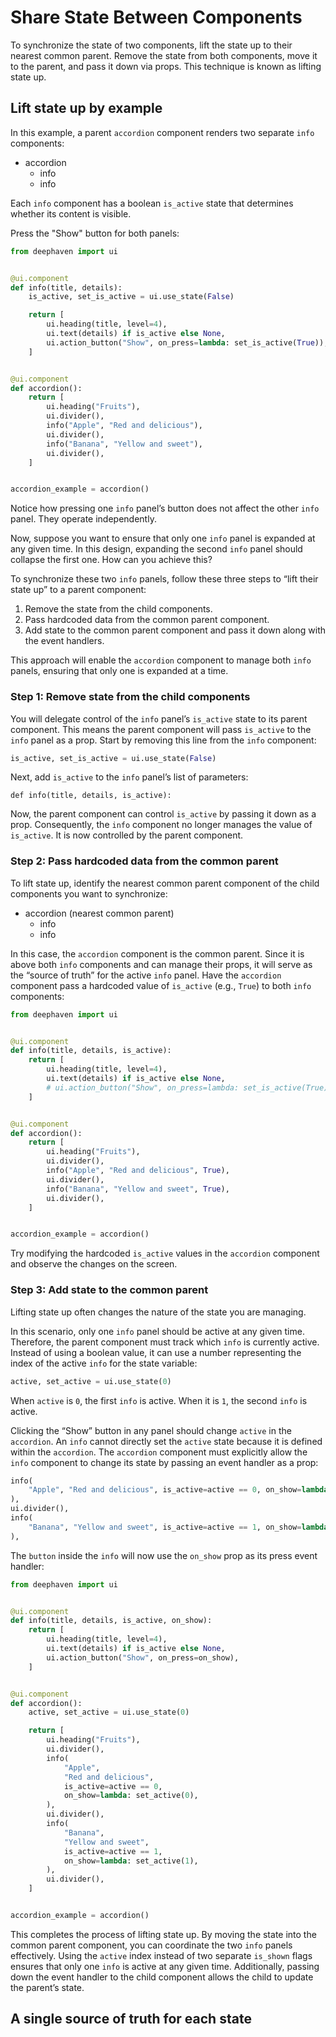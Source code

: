 # Share State Between Components

To synchronize the state of two components, lift the state up to their nearest common parent. Remove the state from both components, move it to the parent, and pass it down via props. This technique is known as lifting state up.

## Lift state up by example

In this example, a parent `accordion` component renders two separate `info` components:

- accordion
  - info
  - info

Each `info` component has a boolean `is_active` state that determines whether its content is visible.

Press the "Show" button for both panels:

```python
from deephaven import ui


@ui.component
def info(title, details):
    is_active, set_is_active = ui.use_state(False)

    return [
        ui.heading(title, level=4),
        ui.text(details) if is_active else None,
        ui.action_button("Show", on_press=lambda: set_is_active(True)),
    ]


@ui.component
def accordion():
    return [
        ui.heading("Fruits"),
        ui.divider(),
        info("Apple", "Red and delicious"),
        ui.divider(),
        info("Banana", "Yellow and sweet"),
        ui.divider(),
    ]


accordion_example = accordion()
```

Notice how pressing one `info` panel’s button does not affect the other `info` panel. They operate independently.

Now, suppose you want to ensure that only one `info` panel is expanded at any given time. In this design, expanding the second `info` panel should collapse the first one. How can you achieve this?

To synchronize these two `info` panels, follow these three steps to “lift their state up” to a parent component:

1. Remove the state from the child components.
2. Pass hardcoded data from the common parent component.
3. Add state to the common parent component and pass it down along with the event handlers.

This approach will enable the `accordion` component to manage both `info` panels, ensuring that only one is expanded at a time.

### Step 1: Remove state from the child components

You will delegate control of the `info` panel’s `is_active` state to its parent component. This means the parent component will pass `is_active` to the `info` panel as a prop. Start by removing this line from the `info` component:

```python
is_active, set_is_active = ui.use_state(False)
```

Next, add `is_active` to the `info` panel’s list of parameters:

```
def info(title, details, is_active):
```

Now, the parent component can control `is_active` by passing it down as a prop. Consequently, the `info` component no longer manages the value of `is_active`. It is now controlled by the parent component.

### Step 2: Pass hardcoded data from the common parent

To lift state up, identify the nearest common parent component of the child components you want to synchronize:

- accordion (nearest common parent)
  - info
  - info

In this case, the `accordion` component is the common parent. Since it is above both `info` components and can manage their props, it will serve as the “source of truth” for the active `info` panel. Have the `accordion` component pass a hardcoded value of `is_active` (e.g., `True`) to both `info` components:

```python
from deephaven import ui


@ui.component
def info(title, details, is_active):
    return [
        ui.heading(title, level=4),
        ui.text(details) if is_active else None,
        # ui.action_button("Show", on_press=lambda: set_is_active(True)),
    ]


@ui.component
def accordion():
    return [
        ui.heading("Fruits"),
        ui.divider(),
        info("Apple", "Red and delicious", True),
        ui.divider(),
        info("Banana", "Yellow and sweet", True),
        ui.divider(),
    ]


accordion_example = accordion()
```

Try modifying the hardcoded `is_active` values in the `accordion` component and observe the changes on the screen.

### Step 3: Add state to the common parent

Lifting state up often changes the nature of the state you are managing.

In this scenario, only one `info` panel should be active at any given time. Therefore, the parent component must track which `info` is currently active. Instead of using a boolean value, it can use a number representing the index of the active `info` for the state variable:

```python
active, set_active = ui.use_state(0)
```

When `active` is `0`, the first `info` is active. When it is `1`, the second `info` is active.

Clicking the “Show” button in any panel should change `active` in the `accordion`. An `info` cannot directly set the `active` state because it is defined within the `accordion`. The `accordion` component must explicitly allow the `info` component to change its state by passing an event handler as a prop:

```python
info(
    "Apple", "Red and delicious", is_active=active == 0, on_show=lambda: set_active(0)
),
ui.divider(),
info(
    "Banana", "Yellow and sweet", is_active=active == 1, on_show=lambda: set_active(1)
),
```

The `button` inside the `info` will now use the `on_show` prop as its press event handler:

```python
from deephaven import ui


@ui.component
def info(title, details, is_active, on_show):
    return [
        ui.heading(title, level=4),
        ui.text(details) if is_active else None,
        ui.action_button("Show", on_press=on_show),
    ]


@ui.component
def accordion():
    active, set_active = ui.use_state(0)

    return [
        ui.heading("Fruits"),
        ui.divider(),
        info(
            "Apple",
            "Red and delicious",
            is_active=active == 0,
            on_show=lambda: set_active(0),
        ),
        ui.divider(),
        info(
            "Banana",
            "Yellow and sweet",
            is_active=active == 1,
            on_show=lambda: set_active(1),
        ),
        ui.divider(),
    ]


accordion_example = accordion()
```

This completes the process of lifting state up. By moving the state into the common parent component, you can coordinate the two `info` panels effectively. Using the `active` index instead of two separate `is_shown` flags ensures that only one `info` is active at any given time. Additionally, passing down the event handler to the child component allows the child to update the parent’s state.

## A single source of truth for each state
